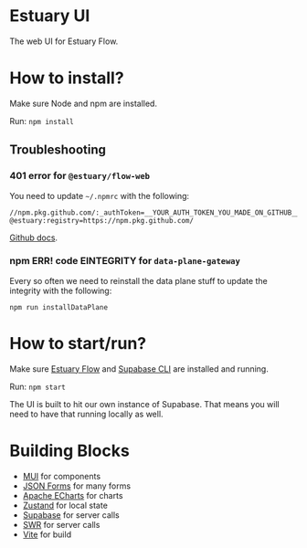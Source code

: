 # Estuary UI

The web UI for Estuary Flow.

# How to install?

Make sure Node and npm are installed.

Run: `npm install`

## Troubleshooting

### 401 error for `@estuary/flow-web`

You need to update `~/.npmrc` with the following:

```
//npm.pkg.github.com/:_authToken=__YOUR_AUTH_TOKEN_YOU_MADE_ON_GITHUB__
@estuary:registry=https://npm.pkg.github.com/
```

[Github docs](https://docs.github.com/en/packages/working-with-a-github-packages-registry/working-with-the-npm-registry#authenticating-with-a-personal-access-token).

### npm ERR! code EINTEGRITY for `data-plane-gateway`

Every so often we need to reinstall the data plane stuff to update the integrity with the following:

```
npm run installDataPlane
```

# How to start/run?

Make sure [Estuary Flow](https://github.com/estuary/flow) and [Supabase CLI](https://github.com/supabase/cli) are installed and running.

Run: `npm start`

The UI is built to hit our own instance of Supabase. That means you will need to have that running locally as well.

# Building Blocks

-   [MUI](https://github.com/mui/material-ui) for components
-   [JSON Forms](https://github.com/eclipsesource/jsonforms) for many forms
-   [Apache ECharts](https://github.com/apache/echarts) for charts
-   [Zustand](https://github.com/pmndrs/zustand) for local state
-   [Supabase](https://github.com/supabase) for server calls
-   [SWR](https://github.com/vercel/swr) for server calls
-   [Vite](https://github.com/vitejs) for build
